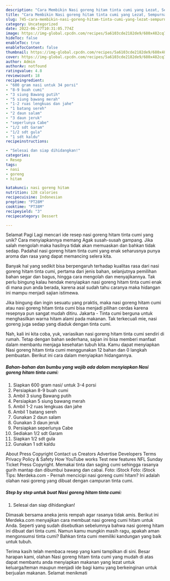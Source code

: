 ```yaml
---
description: "Cara Membikin Nasi goreng hitam tinta cumi yang Lezat, Sempurna"
title: "Cara Membikin Nasi goreng hitam tinta cumi yang Lezat, Sempurna"
slug: 745-cara-membikin-nasi-goreng-hitam-tinta-cumi-yang-lezat-sempurna
category: Uncategorized
date: 2022-06-27T10:31:05.774Z
image: https://img-global.cpcdn.com/recipes/5a6103cde2182de9/680x482cq70/nasi-goreng-hitam-tinta-cumi-foto-resep-utama.jpg
hideToc: false
enableToc: true
enableTocContent: false
thumbnail: https://img-global.cpcdn.com/recipes/5a6103cde2182de9/680x482cq70/nasi-goreng-hitam-tinta-cumi-foto-resep-utama.jpg
cover: https://img-global.cpcdn.com/recipes/5a6103cde2182de9/680x482cq70/nasi-goreng-hitam-tinta-cumi-foto-resep-utama.jpg
author: Admin
authorAv: notfound
ratingvalue: 4.8
reviewcount: 18
recipeingredient:
- "600 gram nasi untuk 34 porsi"
- "8-9 buah cumi"
- "3 siung Bawang putih"
- "5 siung bawang merah"
- "1-2 ruas lengkuas dan jahe"
- "1 batang sereh"
- "2 daun salam"
- "3 daun jeruk"
- "seperlunya Cabe"
- "1/2 sdt Garam"
- "1/2 sdt gula"
- "1 sdt kaldu"
recipeinstructions:

- "Selesai dan siap dihidangkan!"
categories:
- Resep
tags:
- nasi
- goreng
- hitam

katakunci: nasi goreng hitam 
nutrition: 128 calories
recipecuisine: Indonesian
preptime: "PT28M"
cooktime: "PT38M"
recipeyield: "3"
recipecategory: Dessert

---
```



Selamat Pagi Lagi mencari ide resep nasi goreng hitam tinta cumi yang unik? Cara menyiapkannya memang Agak susah-susah gampang. Jika salah mengolah maka hasilnya tidak akan memuaskan dan bahkan tidak sedap. Padahal nasi goreng hitam tinta cumi yang enak seharusnya punya aroma dan rasa yang dapat memancing selera kita.


Banyak hal yang sedikit bisa berpengaruh terhadap kualitas rasa dari nasi goreng hitam tinta cumi, pertama dari jenis bahan, selanjutnya pemilihan bahan segar dan bagus, hingga cara mengolah dan menyajikannya. Tak perlu bingung kalau hendak menyiapkan nasi goreng hitam tinta cumi enak di mana pun anda berada, karena asal sudah tahu caranya maka hidangan ini mampu menjadi sajian istimewa.

Jika bingung dan ingin sesuatu yang praktis, maka nasi goreng hitam cumi atau nasi goreng hitam tinta cumi bisa menjadi pilihan cerdas karena resepnya pun sangat mudah ditiru. Jakarta - Tinta cumi berguna untuk menghasilkan warna hitam alami pada makanan. Tak terkecuali mie, nasi goreng juga sedap yang diaduk dengan tinta cumi.


Nah, kali ini kita coba, yuk, variasikan nasi goreng hitam tinta cumi sendiri di rumah. Tetap dengan bahan sederhana, sajian ini bisa memberi manfaat dalam membantu menjaga kesehatan tubuh kita. Kamu dapat menyiapkan Nasi goreng hitam tinta cumi menggunakan 12 bahan dan 0 langkah pembuatan. Berikut ini cara dalam menyiapkan hidangannya.

<!--inarticleads1-->

##### Bahan-bahan dan bumbu yang wajib ada dalam menyiapkan Nasi goreng hitam tinta cumi:

1. Siapkan 600 gram nasi/ untuk 3-4 porsi
1. Persiapkan 8-9 buah cumi
1. Ambil 3 siung Bawang putih
1. Persiapkan 5 siung bawang merah
1. Ambil 1-2 ruas lengkuas dan jahe
1. Ambil 1 batang sereh
1. Gunakan 2 daun salam
1. Gunakan 3 daun jeruk
1. Persiapkan seperlunya Cabe
1. Sediakan 1/2 sdt Garam
1. Siapkan 1/2 sdt gula
1. Gunakan 1 sdt kaldu


About Press Copyright Contact us Creators Advertise Developers Terms Privacy Policy &amp; Safety How YouTube works Test new features NFL Sunday Ticket Press Copyright. Memakai tinta dan saging cumi sehingga rasanya gurih mantap dan dibumbui bawang dan cabai. Foto: iStock Foto: iStock Tips: Merdeka.com - Pernah mencicipi nasi goreng cumi hitam? Ini adalah olahan nasi goreng yang dibuat dengan campuran tinta cumi. 

<!--inarticleads2-->

##### Step by step untuk buat Nasi goreng hitam tinta cumi:


1. Selesai dan siap dihidangkan!

Dimasak bersama aneka jenis rempah agar rasanya tidak amis. Berikut ini Merdeka.com menyajikan cara membuat nasi goreng cumi hitam untuk Anda. Seperti yang sudah disebutkan sebelumnya bahwa nasi goreng hitam ini dibuat dari tinta cumi. Namun kamu mungkin masih ragu, apakah aman mengonsumsi tinta cumi? Bahkan tinta cumi memiliki kandungan yang baik untuk tubuh. 

Terima kasih telah membaca resep yang kami tampilkan di sini. Besar harapan kami, olahan Nasi goreng hitam tinta cumi yang mudah di atas dapat membantu anda menyiapkan makanan yang lezat untuk keluarga/teman maupun menjadi ide bagi kamu yang berkeinginan untuk berjualan makanan. Selamat menikmati
